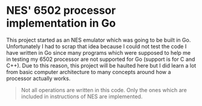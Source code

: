 # NES' 6502 processor implementation in Go

This project started as an NES emulator which was going to be built in Go. Unfortunately I had to scrap that idea because I could not test the code I have written in Go since many programs which were supposed to help me in testing my 6502 processor are not supported for Go (support is for C and C++). Due to this reason, this project will be haulted here but I did learn a lot from basic computer architecture to many concepts around how a processor actually works.

> Not all operations are written in this code. Only the ones which are included in instructions of NES are implemented.

